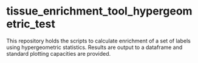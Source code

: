 # tissue_enrichment_tool_hypergeometric_test
This repository holds the scripts to calculate enrichment of a set of 
labels using hypergeometric statistics. 
Results are output to a dataframe and standard plotting capacities are provided.

